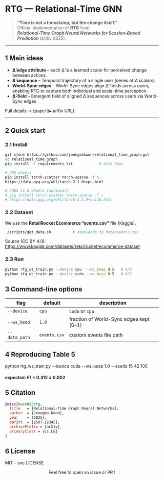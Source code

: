 # RTG — Relational-Time GNN

> **“Time is not a timestamp, but the change itself.”**  
> Official implementation of **RTG** from  
> **_Relational-Time Graph Neural Networks for Session-Based Prediction_** (arXiv 2025).
---

## 1  Main ideas
* **Δ̂ edge attribute** – each Δ̂ is a learned scalar for perceived change between actions.
* **Δ̂ sequence** – Temporal trajectory of a single user (series of Δ̂ scalars) 
* **World-Sync edges** – World-Sync edges align Δ̂-fields across users, enabling RTG to capture both individual and social time perception.
* **Δ̂-field** –  Emergent field of aligned Δ̂ sequences across users via World-Sync edges


Full details → [paper](▸ arXiv URL).

---

## 2  Quick start
### 2.1 Install
```bash
git clone https://github.com/jeongmokwon/relational_time_graph.git
cd relational_time_graph
pip install -r requirements.txt            # base deps

# CPU wheels
pip install torch-scatter torch-sparse -f \
https://data.pyg.org/whl/torch-2.1.0+cpu.html

# CUDA 11.8 wheels (optional)
# pip install torch-scatter torch-sparse -f \
# https://data.pyg.org/whl/torch-2.1.0+cu118.html
```

### 2.2 Dataset
We use the **RetailRocket Ecommerce “events.csv”** file (Kaggle).

```bash
./scripts/get_data.sh          # downloads to data/events.csv
```
Source (CC BY 4.0): https://www.kaggle.com/datasets/retailrocket/ecommerce-dataset


### 2.3 Run
```bash
python rtg_ws_train.py --device cpu  --ws_keep 0.5   # CPU
python rtg_ws_train.py --device cuda --ws_keep 0.5   # GPU
```

## 3 Command-line options

| flag          | default      | description                             |
| ------------- | ------------ | --------------------------------------- |
| `--device`    | `cpu`        | `cuda` or `cpu`                         |
| `--ws_keep`   | `1.0`        | fraction of World-Sync edges kept (0–1) |
| `--data_path` | `events.csv` | custom events file path                 |

## 4 Reproducing Table 5
python rtg_ws_train.py --device cuda --ws_keep 1.0 --seeds 15 42 100
#### expected: F1 ≈ 0.412 ± 0.002

## 5 Citation
```bibtex
@misc{kwon025rtg,
  title   = {Relational-Time Graph Neural Networks},
  author  = {Jeongmo Kwon},
  year    = {2025},
  eprint  = {2507.12345},
  archivePrefix = {arXiv},
  primaryClass = {cs.LG}
}
```

## 6 License
MIT – see LICENSE.

<p align="center">Feel free to open an issue or PR !</p>
